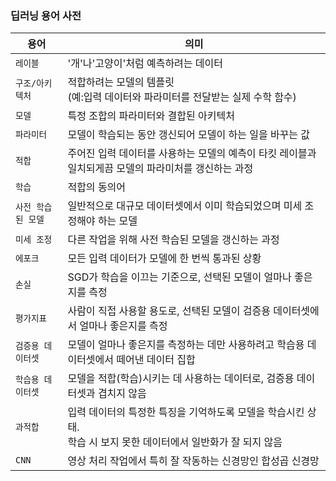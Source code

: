 ### 딥러닝 용어 사전
|용어|의미|
|----------|-------------------|
|`레이블`| '개'나'고양이'처럼 예측하려는 데이터|
|`구조/아키텍처`|적합하려는 모델의 템플릿<br>(예:입력 데이터와 파라미터를 전달받는 실제 수학 함수)|
|`모델`|특정 조합의 파라미터와 결합된 아키텍처|
|`파라미터`|모델이 학습되는 동안 갱신되어 모델이 하는 일을 바꾸는 값|
|`적합`|주어진 입력 데이터를 사용하는 모델의 예측이 타킷 레이블과 일치되게끔 모델의 파라미처를 갱신하는 과정|
|`학습`|적합의 동의어|
|`사전 학습된 모델`|일반적으로 대규모 데이터셋에서 이미 학습되었으며 미세 조정해야 하는 모델|
|`미세 조정`|다른 작업을 위해 사전 학습된 모델을 갱신하는 과정|
|`에포크`|모든 입력 데이터가 모델에 한 번씩 통과된 상황|
|`손실`|SGD가 학습을 이끄는 기준으로, 선택된 모델이 얼마나 좋은지를 측정|
|`평가지표`|사람이 직접 사용할 용도로, 선택된 모델이 검증용 데이터셋에서 얼마나 좋은지를 측정|
|`검증용 데이터셋`|모델이 얼마나 좋은지를 측정하는 데만 사용하려고 학습용 데이터셋에서 떼어낸 데이터 집합|
|`학습용 데이터셋`|모델을 적합(학습)시키는 데 사용하는 데이터로, 검증용 데이터셋과 겹치지 않음|
|`과적합`|입력 데이터의 특정한 특징을 기억하도록 모델을 학습시킨 상태.<br> 학습 시 보지 못한 데이터에서 일반화가 잘 되지 않음|
|`CNN`|영상 처리 작업에서 특히 잘 작동하는 신경망인 합성곱 신경망|

